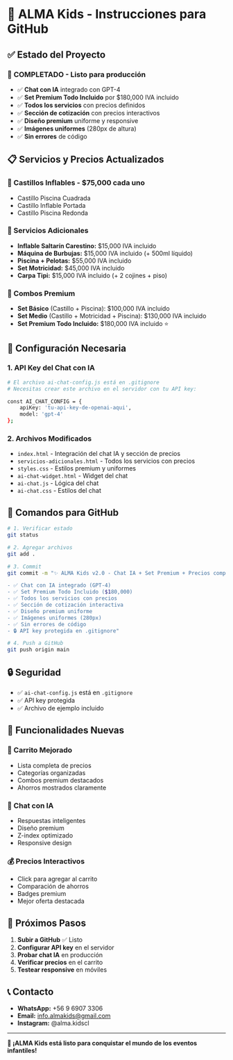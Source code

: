 # 🚀 ALMA Kids - Instrucciones para GitHub

## ✅ Estado del Proyecto

### 🎉 **COMPLETADO** - Listo para producción

- ✅ **Chat con IA** integrado con GPT-4
- ✅ **Set Premium Todo Incluido** por $180,000 IVA incluido
- ✅ **Todos los servicios** con precios definidos
- ✅ **Sección de cotización** con precios interactivos
- ✅ **Diseño premium** uniforme y responsive
- ✅ **Imágenes uniformes** (280px de altura)
- ✅ **Sin errores** de código

## 📋 Servicios y Precios Actualizados

### 🏰 Castillos Inflables - $75,000 cada uno
- Castillo Piscina Cuadrada
- Castillo Inflable Portada  
- Castillo Piscina Redonda

### 🎪 Servicios Adicionales
- **Inflable Saltarín Carestino:** $15,000 IVA incluido
- **Máquina de Burbujas:** $15,000 IVA incluido (+ 500ml líquido)
- **Piscina + Pelotas:** $55,000 IVA incluido
- **Set Motricidad:** $45,000 IVA incluido
- **Carpa Tipi:** $15,000 IVA incluido (+ 2 cojines + piso)

### 👑 Combos Premium
- **Set Básico** (Castillo + Piscina): $100,000 IVA incluido
- **Set Medio** (Castillo + Motricidad + Piscina): $130,000 IVA incluido
- **Set Premium Todo Incluido:** $180,000 IVA incluido ⭐

## 🔧 Configuración Necesaria

### 1. API Key del Chat con IA
```bash
# El archivo ai-chat-config.js está en .gitignore
# Necesitas crear este archivo en el servidor con tu API key:

const AI_CHAT_CONFIG = {
    apiKey: 'tu-api-key-de-openai-aqui',
    model: 'gpt-4'
};
```

### 2. Archivos Modificados
- `index.html` - Integración del chat IA y sección de precios
- `servicios-adicionales.html` - Todos los servicios con precios
- `styles.css` - Estilos premium y uniformes
- `ai-chat-widget.html` - Widget del chat
- `ai-chat.js` - Lógica del chat
- `ai-chat.css` - Estilos del chat

## 🚀 Comandos para GitHub

```bash
# 1. Verificar estado
git status

# 2. Agregar archivos
git add .

# 3. Commit
git commit -m "✨ ALMA Kids v2.0 - Chat IA + Set Premium + Precios completos

- ✅ Chat con IA integrado (GPT-4)
- ✅ Set Premium Todo Incluido ($180,000)
- ✅ Todos los servicios con precios
- ✅ Sección de cotización interactiva
- ✅ Diseño premium uniforme
- ✅ Imágenes uniformes (280px)
- ✅ Sin errores de código
- 🔒 API key protegida en .gitignore"

# 4. Push a GitHub
git push origin main
```

## 🔒 Seguridad

- ✅ `ai-chat-config.js` está en `.gitignore`
- ✅ API key protegida
- ✅ Archivo de ejemplo incluido

## 📱 Funcionalidades Nuevas

### 🛒 Carrito Mejorado
- Lista completa de precios
- Categorías organizadas
- Combos premium destacados
- Ahorros mostrados claramente

### 🤖 Chat con IA
- Respuestas inteligentes
- Diseño premium
- Z-index optimizado
- Responsive design

### 💰 Precios Interactivos
- Click para agregar al carrito
- Comparación de ahorros
- Badges premium
- Mejor oferta destacada

## 🎯 Próximos Pasos

1. **Subir a GitHub** ✅ Listo
2. **Configurar API key** en el servidor
3. **Probar chat IA** en producción
4. **Verificar precios** en el carrito
5. **Testear responsive** en móviles

## 📞 Contacto

- **WhatsApp:** +56 9 6907 3306
- **Email:** info.almakids@gmail.com
- **Instagram:** @alma.kidscl

---

**🎉 ¡ALMA Kids está listo para conquistar el mundo de los eventos infantiles!**
